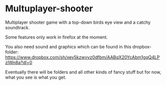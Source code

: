 # Multuplayer-shooter
Multiplayer shooter game with a top-down birds eye view and a catchy soundtrack.

Some features only work in firefox at the moment. 

You also need sound and graphics which can be found in this dropbox-folder:
https://www.dropbox.com/sh/xev5kzwvvz0dfbm/AABqX20YcAbm1gqQ4LPzIWn8a?dl=0

Eventually there will be folders and all other kinds of fancy stuff but for now, what you see is what you get.
